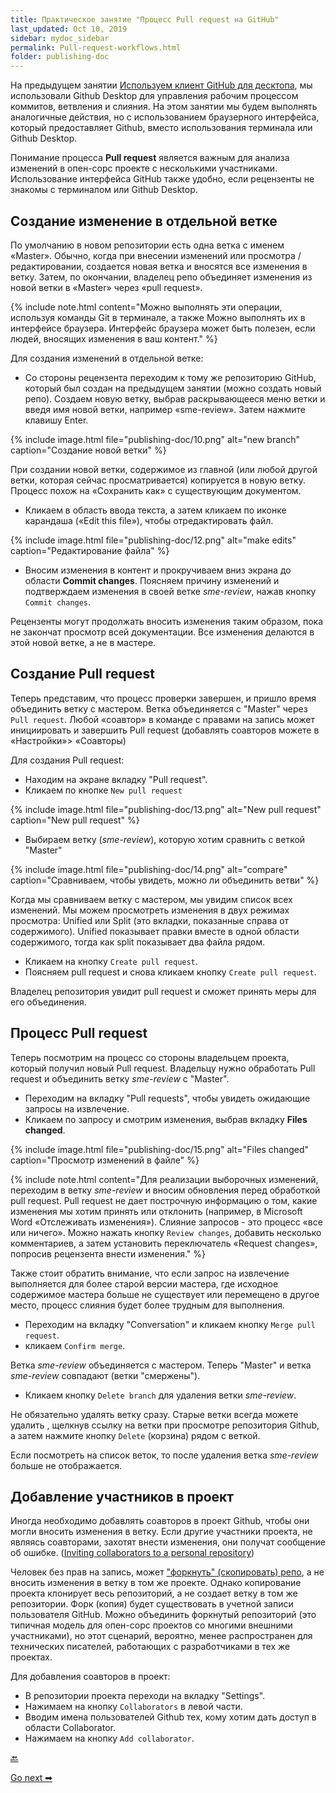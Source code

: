 ```yaml
---
title: Практическое занятие "Процесс Pull request на GitHub"
last_updated: Oct 10, 2019
sidebar: mydoc_sidebar
permalink: Pull-request-workflows.html
folder: publishing-doc
---
```


На предыдущем занятии [Используем клиент GitHub для десктопа](Use-GitHub-Desktop.html), мы использовали Github Desktop для управления рабочим процессом коммитов, ветвления и слияния. На этом занятии мы будем выполнять аналогичные действия, но с использованием браузерного интерфейса, который предоставляет Github, вместо использования терминала или Github Desktop.

Понимание процесса **Pull request** является важным для анализа изменений в опен-сорс проекте с несколькими участниками. Использование интерфейса GitHub также удобно, если рецензенты не знакомы с терминалом или Github Desktop.

<a name="edits"></a>
## Создание изменение в отдельной ветке

По умолчанию в новом репозитории есть одна ветка с именем «Master». Обычно, когда при внесении изменений или просмотра / редактировании, создается новая ветка и вносятся все изменения в ветку. Затем, по окончании, владелец репо объединяет изменения из новой ветки в «Master» через «pull request».

{% include note.html content="Можно выполнять эти операции, используя команды Git в терминале, а также Можно выполнять их в интерфейсе браузера. Интерфейс браузера может быть полезен, если людей, вносящих изменения в ваш контент." %}

Для создания изменений в отдельной ветке:

- Со стороны рецензента переходим к тому же репозиторию GitHub, который был создан на предыдущем занятии (можно создать новый репо). Создаем новую ветку, выбрав раскрывающееся меню ветки и введя имя новой ветки, например «sme-review». Затем нажмите клавишу Enter.

{% include image.html file="publishing-doc/10.png" alt="new branch" caption="Создание новой ветки" %}

При создании новой ветки, содержимое из главной (или любой другой ветки, которая сейчас просматривается) копируется в новую ветку. Процесс похож на «Сохранить как» с существующим документом.

- Кликаем в область ввода текста, а затем кликаем по иконке карандаша («Edit this file»), чтобы отредактировать файл.

{% include image.html file="publishing-doc/12.png" alt="make edits" caption="Редактирование файла" %}

- Вносим изменения в контент и прокручиваем вниз экрана до области **Commit changes**. Поясняем причину изменений и подтверждаем изменения в своей ветке *sme-review*, нажав кнопку `Commit changes`.

Рецензенты могут продолжать вносить изменения таким образом, пока не закончат просмотр всей документации. Все изменения делаются в этой новой ветке, а не в мастере.

<a name="createPullRequest"></a>
## Создание Pull request

Теперь представим, что процесс проверки завершен, и пришло время объединить ветку с мастером. Ветка объединяется с "Master" через `Pull request`. Любой «соавтор» в команде с правами на запись может инициировать и завершить Pull request (добавлять соавторов можете в «Настройки»> «Соавторы)

Для создания Pull request:

- Находим на экране вкладку "Pull request".
- Кликаем по кнопке `New pull request`

{% include image.html file="publishing-doc/13.png" alt="New pull request" caption="New pull request" %}

- Выбираем ветку (*sme-review*), которую хотим сравнить с веткой "Master"

{% include image.html file="publishing-doc/14.png" alt="compare" caption="Сравниваем, чтобы увидеть, можно ли объединить ветви" %}

Когда мы сравниваем ветку с мастером, мы увидим список всех изменений. Мы можем просмотреть изменения в двух режимах просмотра: Unified или Split (это вкладки, показанные справа от содержимого). Unified показывает правки вместе в одной области содержимого, тогда как split показывает два файла рядом.

- Кликаем на кнопку `Create pull request`.
- Поясняем pull request и снова кликаем кнопку `Create pull request`.

Владелец репозитория увидит pull request и сможет принять меры для его объединения.

<a name="processPullRequest"></a>
## Процесс Pull request

Теперь посмотрим на процесс со стороны владельцем проекта, который получил новый Pull request. Владельцу нужно обработать Pull request и объединить ветку *sme-review* с "Master".

- Переходим на вкладку "Pull requests", чтобы увидеть ожидающие запросы на извлечение.
- Кликаем по запросу и смотрим изменения, выбрав вкладку **Files changed**.

{% include image.html file="publishing-doc/15.png" alt="Files changed" caption="Просмотр изменений в файле" %}

{% include note.html content="Для реализации выборочных изменений, переходим в ветку *sme-review* и вносим обновления перед обработкой pull request. Pull request не дает построчную информацию о том, какие изменения мы хотим принять или отклонить (например, в Microsoft Word «Отслеживать изменения»). Слияние запросов - это процесс «все или ничего». Можно нажать кнопку `Review changes`, добавить несколько комментариев, а затем установить переключатель «Request changes», попросив рецензента внести изменения." %}

Также стоит обратить внимание, что если запрос на извлечение выполняется для более старой версии мастера, где исходное содержимое мастера больше не существует или перемещено в другое место, процесс слияния будет более трудным для выполнения.

- Переходим на вкладку "Conversation" и кликаем кнопку `Merge pull request`.
- кликаем `Confirm merge`.

Ветка *sme-review* объединяется с мастером. Теперь "Master" и ветка *sme-review* совпадают (ветки "смержены").

- Кликаем кнопку `Delete branch` для удаления ветки *sme-review*.

Не обязательно удалять ветку сразу. Старые ветки всегда можете удалить , щелкнув ссылку на ветки при просмотре репозитория Github, а затем нажмите кнопку `Delete` (корзина) рядом с веткой.

Если посмотреть на список веток, то после удаления ветка *sme-review* больше не отображается.

<a name="addCollaborator"></a>
## Добавление участников в проект

Иногда необходимо добавлять соавторов в проект Github, чтобы они могли вносить изменения в ветку. Если другие участники проекта, не являясь соавторами, захотят внести изменения, они получат сообщение об ошибке. ([Inviting collaborators to a personal repository](https://help.github.com/articles/inviting-collaborators-to-a-personal-repository/))

Человек без прав на запись, может ["форкнуть" (скопировать) репо](https://help.github.com/articles/fork-a-repo/), а не вносить изменения в ветку в том же проекте. Однако копирование проекта клонирует весь репозиторий, а не создает ветку в том же репозитории. Форк (копия) будет существовать в учетной записи пользователя GitHub. Можно объединить форкнутый репозиторий (это типичная модель для опен-сорс проектов со многими внешними участниками), но этот сценарий, вероятно, менее распространен для технических писателей, работающих с разработчиками в тех же проектах.

Для добавления соавторов в проект:

- В репозитории проекта переходи на вкладку "Settings".
- Нажимаем на кнопку `Collaborators` в левой части.
- Вводим имена пользователей Github тех, кому хотим дать доступ в области Collaborator.
- Нажимаем на кнопку `Add collaborator`.

[🔙](Use-GitHub-Desktop.html)

[Go next ➡](Static-site-generators.html)
